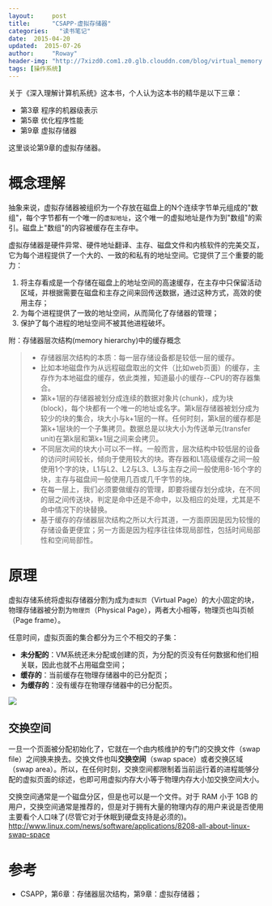 ```yaml
---
layout:     post
title:      "CSAPP-虚拟存储器"
categories:   "读书笔记"
date:  2015-04-20
updated:  2015-07-26
author:     "Roway"
header-img: "http://7xizd0.com1.z0.glb.clouddn.com/blog/virtual_memory.jpg"
tags: [操作系统]
---
```


关于《深入理解计算机系统》这本书，个人认为这本书的精华是以下三章：

<!-- more -->

* 第3章 程序的机器级表示
* 第5章 优化程序性能
* 第9章 虚拟存储器

这里谈论第9章的虚拟存储器。

# 概念理解
抽象来说，虚拟存储器被组织为一个存放在磁盘上的N个连续字节单元组成的"数组"，每个字节都有一个唯一的`虚拟地址`，这个唯一的虚拟地址是作为到"数组"的索引。磁盘上"数组"的内容被缓存在主存中。

虚拟存储器是硬件异常、硬件地址翻译、主存、磁盘文件和内核软件的完美交互，它为每个进程提供了一个大的、一致的和私有的地址空间。它提供了三个重要的能力：
1. 将主存看成是一个存储在磁盘上的地址空间的高速缓存，在主存中只保留活动区域，并根据需要在磁盘和主存之间来回传送数据，通过这种方式，高效的使用主存；
2. 为每个进程提供了一致的地址空间，从而简化了存储器的管理；
3. 保护了每个进程的地址空间不被其他进程破坏。

附：存储器层次结构(memory hierarchy)中的缓存概念
>* 存储器层次结构的本质：每一层存储设备都是较低一层的缓存。
>* 比如本地磁盘作为从远程磁盘取出的文件（比如web页面）的缓存，主存作为本地磁盘的缓存，依此类推，知道最小的缓存--CPU的寄存器集合。
>* 第k+1层的存储器被划分成连续的数据对象片(chunk)，成为块(block)，每个块都有一个唯一的地址或名字。第k层存储器被划分成为较少的块的集合，块大小与k+1层的一样。任何时刻，第k层的缓存都是第k+1层块的一个子集拷贝。数据总是以块大小为传送单元(transfer unit)在第k层和第k+1层之间来会拷贝。
>* 不同层次间的块大小可以不一样。一般而言，层次结构中较低层的设备的访问时间较长，倾向于使用较大的块。寄存器和L1高级缓存之间一般使用1个字的块，L1与L2、L2与L3、L3与主存之间一般使用8-16个字的块，主存与磁盘间一般使用几百或几千字节的块。
>* 在每一层上，我们必须要做缓存的管理，即要将缓存划分成块，在不同的层之间传送块，判定是命中还是不命中，以及相应的处理，尤其是不命中情况下的块替换。
>* 基于缓存的存储器层次结构之所以大行其道，一方面原因是因为较慢的存储设备更便宜；另一方面是因为程序往往体现局部性，包括时间局部性和空间局部性。

# 原理
虚拟存储系统将虚拟存储器分割为成为`虚拟页`（Virtual Page）的大小固定的块，物理存储器被分割为`物理页`（Physical Page），两者大小相等，物理页也叫页帧（Page frame）。

任意时间，虚拟页面的集合都分为三个不相交的子集：
* **未分配的**：VM系统还未分配或创建的页，为分配的页没有任何数据和他们相关联，因此也就不占用磁盘空间；
* **缓存的**：当前缓存在物理存储器中的已分配页；
* **为缓存的**：没有缓存在物理存储器中的已分配页。

![](http://7xizd0.com1.z0.glb.clouddn.com/blog/VitualMemory-simple.jpg)

## 交换空间

一旦一个页面被分配初始化了，它就在一个由内核维护的专门的交换文件（swap file）之间换来换去。交换文件也叫**交换空间**（swap space）或者交换区域（swap area）。所以，在任何时刻，交换空间都限制着当前运行着的进程能够分配的虚拟页面的综述，也即可用虚拟内存大小等于物理内存大小加交换空间大小。

交换空间通常是一个磁盘分区，但是也可以是一个文件。对于 RAM 小于 1GB 的用户，交换空间通常是推荐的，但是对于拥有大量的物理内存的用户来说是否使用主要看个人口味了(尽管它对于休眠到硬盘支持是必须的)。
http://www.linux.com/news/software/applications/8208-all-about-linux-swap-space

# 参考
* CSAPP，第6章：存储器层次结构，第9章：虚拟存储器；
